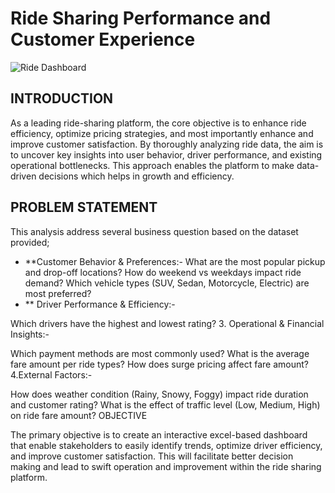 # Ride Sharing Performance and Customer Experience
![Ride Dashboard](https://github.com/user-attachments/assets/a006e2f0-109d-4463-a6f4-128f66bb3ac4)
## INTRODUCTION
As a leading ride-sharing platform, the core objective is to enhance ride efficiency, optimize pricing strategies, and most importantly enhance and improve customer satisfaction. By thoroughly analyzing ride data, the aim is to uncover key insights into user behavior, driver performance, and existing operational bottlenecks. This approach enables the platform to make data-driven decisions which helps in growth and efficiency.
## PROBLEM STATEMENT
This analysis address several business question based on the dataset provided;
- **Customer Behavior & Preferences:-
What are the most popular pickup and drop-off locations?
How do weekend vs weekdays impact ride demand?
Which vehicle types (SUV, Sedan, Motorcycle, Electric) are most preferred?
- ** Driver Performance & Efficiency:-

Which drivers have the highest and lowest rating?
3. Operational & Financial Insights:-

Which payment methods are most commonly used?
What is the average fare amount per ride types?
How does surge pricing affect fare amount?
4.External Factors:-

How does weather condition (Rainy, Snowy, Foggy) impact ride duration and customer rating?
What is the effect of traffic level (Low, Medium, High) on ride fare amount?
OBJECTIVE

The primary objective is to create an interactive excel-based dashboard that enable stakeholders to easily identify trends, optimize driver efficiency, and improve customer satisfaction. This will facilitate better decision making and lead to swift operation and improvement within the ride sharing platform.



